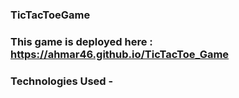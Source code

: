 ### TicTacToeGame

### This game is deployed here : https://ahmar46.github.io/TicTacToe_Game

### Technologies Used - 